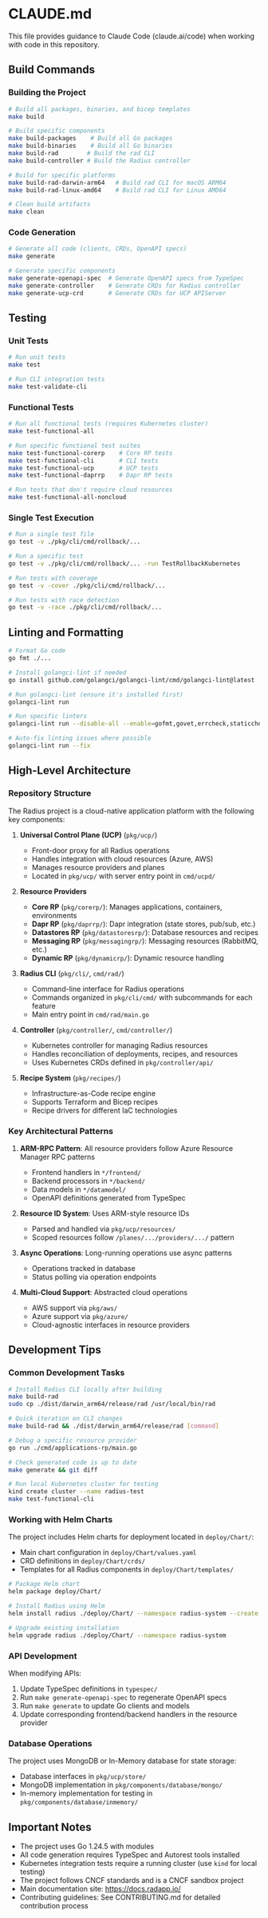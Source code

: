 # CLAUDE.md

This file provides guidance to Claude Code (claude.ai/code) when working with code in this repository.

## Build Commands

### Building the Project
```bash
# Build all packages, binaries, and bicep templates
make build

# Build specific components
make build-packages    # Build all Go packages
make build-binaries    # Build all Go binaries
make build-rad        # Build the rad CLI
make build-controller # Build the Radius controller

# Build for specific platforms
make build-rad-darwin-arm64   # Build rad CLI for macOS ARM64
make build-rad-linux-amd64    # Build rad CLI for Linux AMD64

# Clean build artifacts
make clean
```

### Code Generation
```bash
# Generate all code (clients, CRDs, OpenAPI specs)
make generate

# Generate specific components
make generate-openapi-spec  # Generate OpenAPI specs from TypeSpec
make generate-controller    # Generate CRDs for Radius controller
make generate-ucp-crd       # Generate CRDs for UCP APIServer
```

## Testing

### Unit Tests
```bash
# Run unit tests
make test

# Run CLI integration tests
make test-validate-cli
```

### Functional Tests
```bash
# Run all functional tests (requires Kubernetes cluster)
make test-functional-all

# Run specific functional test suites
make test-functional-corerp    # Core RP tests
make test-functional-cli       # CLI tests
make test-functional-ucp       # UCP tests
make test-functional-daprrp    # Dapr RP tests

# Run tests that don't require cloud resources
make test-functional-all-noncloud
```

### Single Test Execution
```bash
# Run a single test file
go test -v ./pkg/cli/cmd/rollback/...

# Run a specific test
go test -v ./pkg/cli/cmd/rollback/... -run TestRollbackKubernetes

# Run tests with coverage
go test -v -cover ./pkg/cli/cmd/rollback/...

# Run tests with race detection
go test -v -race ./pkg/cli/cmd/rollback/...
```

## Linting and Formatting
```bash
# Format Go code
go fmt ./...

# Install golangci-lint if needed
go install github.com/golangci/golangci-lint/cmd/golangci-lint@latest

# Run golangci-lint (ensure it's installed first)
golangci-lint run

# Run specific linters
golangci-lint run --disable-all --enable=gofmt,govet,errcheck,staticcheck

# Auto-fix linting issues where possible
golangci-lint run --fix
```

## High-Level Architecture

### Repository Structure
The Radius project is a cloud-native application platform with the following key components:

1. **Universal Control Plane (UCP)** (`pkg/ucp/`)
   - Front-door proxy for all Radius operations
   - Handles integration with cloud resources (Azure, AWS)
   - Manages resource providers and planes
   - Located in `pkg/ucp/` with server entry point in `cmd/ucpd/`

2. **Resource Providers**
   - **Core RP** (`pkg/corerp/`): Manages applications, containers, environments
   - **Dapr RP** (`pkg/daprrp/`): Dapr integration (state stores, pub/sub, etc.)
   - **Datastores RP** (`pkg/datastoresrp/`): Database resources and recipes
   - **Messaging RP** (`pkg/messagingrp/`): Messaging resources (RabbitMQ, etc.)
   - **Dynamic RP** (`pkg/dynamicrp/`): Dynamic resource handling

3. **Radius CLI** (`pkg/cli/`, `cmd/rad/`)
   - Command-line interface for Radius operations
   - Commands organized in `pkg/cli/cmd/` with subcommands for each feature
   - Main entry point in `cmd/rad/main.go`

4. **Controller** (`pkg/controller/`, `cmd/controller/`)
   - Kubernetes controller for managing Radius resources
   - Handles reconciliation of deployments, recipes, and resources
   - Uses Kubernetes CRDs defined in `pkg/controller/api/`

5. **Recipe System** (`pkg/recipes/`)
   - Infrastructure-as-Code recipe engine
   - Supports Terraform and Bicep recipes
   - Recipe drivers for different IaC technologies

### Key Architectural Patterns

1. **ARM-RPC Pattern**: All resource providers follow Azure Resource Manager RPC patterns
   - Frontend handlers in `*/frontend/`
   - Backend processors in `*/backend/`
   - Data models in `*/datamodel/`
   - OpenAPI definitions generated from TypeSpec

2. **Resource ID System**: Uses ARM-style resource IDs
   - Parsed and handled via `pkg/ucp/resources/`
   - Scoped resources follow `/planes/.../providers/.../` pattern

3. **Async Operations**: Long-running operations use async patterns
   - Operations tracked in database
   - Status polling via operation endpoints

4. **Multi-Cloud Support**: Abstracted cloud operations
   - AWS support via `pkg/aws/`
   - Azure support via `pkg/azure/`
   - Cloud-agnostic interfaces in resource providers

## Development Tips

### Common Development Tasks

```bash
# Install Radius CLI locally after building
make build-rad
sudo cp ./dist/darwin_arm64/release/rad /usr/local/bin/rad

# Quick iteration on CLI changes
make build-rad && ./dist/darwin_arm64/release/rad [command]

# Debug a specific resource provider
go run ./cmd/applications-rp/main.go

# Check generated code is up to date
make generate && git diff

# Run local Kubernetes cluster for testing
kind create cluster --name radius-test
make test-functional-cli
```

### Working with Helm Charts

The project includes Helm charts for deployment located in `deploy/Chart/`:
- Main chart configuration in `deploy/Chart/values.yaml`
- CRD definitions in `deploy/Chart/crds/`
- Templates for all Radius components in `deploy/Chart/templates/`

```bash
# Package Helm chart
helm package deploy/Chart/

# Install Radius using Helm
helm install radius ./deploy/Chart/ --namespace radius-system --create-namespace

# Upgrade existing installation
helm upgrade radius ./deploy/Chart/ --namespace radius-system
```

### API Development

When modifying APIs:
1. Update TypeSpec definitions in `typespec/`
2. Run `make generate-openapi-spec` to regenerate OpenAPI specs
3. Run `make generate` to update Go clients and models
4. Update corresponding frontend/backend handlers in the resource provider

### Database Operations

The project uses MongoDB or In-Memory database for state storage:
- Database interfaces in `pkg/ucp/store/`
- MongoDB implementation in `pkg/components/database/mongo/`
- In-memory implementation for testing in `pkg/components/database/inmemory/`

## Important Notes

- The project uses Go 1.24.5 with modules
- All code generation requires TypeSpec and Autorest tools installed
- Kubernetes integration tests require a running cluster (use `kind` for local testing)
- The project follows CNCF standards and is a CNCF sandbox project
- Main documentation site: https://docs.radapp.io/
- Contributing guidelines: See CONTRIBUTING.md for detailed contribution process